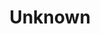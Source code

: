 ---
permalink: /engineering/projects/other-unknown/
project_link_name: other-unknown
project_url: n/a
statsAvailable: 'true'
title: Unknown
---